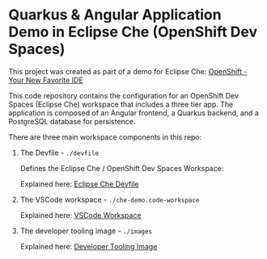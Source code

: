 # Quarkus & Angular Application Demo in Eclipse Che (OpenShift Dev Spaces)

This project was created as part of a demo for Eclipse Che: [OpenShift - Your New Favorite IDE](https://upstreamwithoutapaddle.com/blog%20post/2023/04/06/Development-On-OpenShift-With-Eclipse-Che.html)

This code repository contains the configuration for an OpenShift Dev Spaces (Eclipse Che) workspace that includes a three tier app.  The application is composed of an Angular frontend, a Quarkus backend, and a PostgreSQL database for persistence.

There are three main workspace components in this repo:

1. The Devfile - `./devfile`

   Defines the Eclipse Che / OpenShift Dev Spaces Workspace:

   Explained here: [Eclipse Che Devfile](./Devfile.md)

1. The VSCode workspace - `./che-demo.code-workspace`

   Explained here: [VSCode Workspace](CodeWorkspace.md)

1. The developer tooling image - `./images`

   Explained here: [Developer Tooling Image](Tooling.md)

